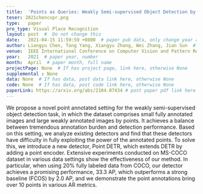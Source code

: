 ```yaml
---
title:  'Points as Queries: Weakly Semi-supervised Object Detection by Points'  #  Paper title, covered by ''
teser: 2021chencvpr.png
type:   paper
pro_type: Visual Place Recognition
layout: post  #  Do not change this
date:   2021-04-15 11:59:59 +0800  # paper pub data, only change year and month according to this format
author: Liangyu Chen, Tong Yang, Xiangyu Zhang, Wei Zhang, Jian Sun  # authors information
venue:  IEEE International Conference on Computer Vision and Pattern Recognition (CVPR 2021) (CCF A) # Where it be, ICCV and CVPR remove IEEE Conference on,
year:   2021  # paper year, number
month:  April  # paper month, full name
projectPage: None  # If has project page, link here, otherwise None
supplemental : None
data: None  # If has data, post data link here, otherwise None
code: None  # If has data, post code link here, otherwise None
paperLink: https://arxiv.org/abs/2104.07434 # post paper pdf link here
---
```


We propose a novel point annotated setting for the weakly semi-supervised object detection task, in which the dataset comprises small fully annotated images and large weakly annotated images by points. It achieves a balance between tremendous annotation burden and detection performance. Based on this setting, we analyze existing detectors and find that these detectors have difficulty in fully exploiting the power of the annotated points. To solve this, we introduce a new detector, Point DETR, which extends DETR by adding a point encoder. Extensive experiments conducted on MS-COCO dataset in various data settings show the effectiveness of our method. In particular, when using 20% fully labeled data from COCO, our detector achieves a promising performance, 33.3 AP, which outperforms a strong baseline (FCOS) by 2.0 AP, and we demonstrate the point annotations bring over 10 points in various AR metrics.
